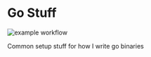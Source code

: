# Go Stuff
![example workflow](https://github.com/asg0451/go-stuff/actions/workflows/go.yml/badge.svg)

Common setup stuff for how I write go binaries
